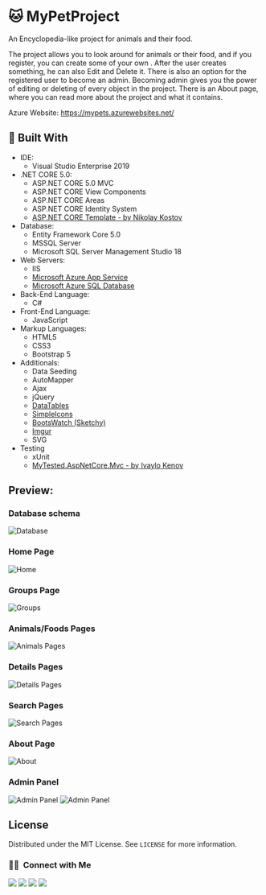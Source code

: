 

# 🐱 MyPetProject
An Encyclopedia-like project for animals and their food.<br/>

The project allows you to look around for animals or their food, and if you register, you can create some of your own . After the user creates something, he can also Edit and Delete it. There is also an option for the registered user to become an admin. Becoming admin gives you the power of editing or deleting of every object in the project. There is an About page, where you can read more about the project and what it contains. <br/>

Azure Website: https://mypets.azurewebsites.net/

 🔨 Built With
 --
 
- IDE:
  - Visual Studio Enterprise 2019
- .NET CORE 5.0:
  - ASP.NET CORE 5.0 MVC
  - ASP.NET CORE View Components
  - ASP.NET CORE Areas
  - ASP.NET CORE Identity System
  - [ASP.NET CORE Template - by Nikolay Kostov](https://github.com/NikolayIT/ASP.NET-Core-Template, "ASP.NET CORE Template - by Nikolay Kostov")
- Database:
  - Entity Framework Core 5.0
  - MSSQL Server
  - Microsoft SQL Server Management Studio 18
- Web Servers:
  - IIS
  - [Microsoft Azure App Service](https://azure.microsoft.com/en-us/services/app-service/, "Microsoft Ezure App Service")
  - [Microsoft Azure SQL Database](https://azure.microsoft.com/en-us/products/azure-sql/database/, "Azure SQL Database")
- Back-End Language:
  - C#
- Front-End Language:
  - JavaScript
- Markup Languages:
  - HTML5
  - CSS3
  - Bootstrap 5
- Additionals:
  - Data Seeding
  - AutoMapper
  - Ajax
  - jQuery
  - [DataTables](https://datatables.net/, "DataTables")
  - [SimpleIcons](https://simpleicons.org/?q=git, "SimpleIcons")
  - [BootsWatch (Sketchy)](https://bootswatch.com/sketchy/, "BootsWatch (Sketchy)")
  - [Imgur](https://imgur.com/, "Imgur")
  - SVG
- Testing
  - xUnit
  - [MyTested.AspNetCore.Mvc - by Ivaylo Kenov](https://github.com/ivaylokenov/MyTested.AspNetCore.Mvc, "MyTested.AspNetCore.Mvc - by Ivaylo Kenov")

## Preview:

### Database schema
![Database](https://i.imgur.com/S1bxxHS.png)

### Home Page
![Home](https://i.imgur.com/dHbG8y1.png)

### Groups Page
![Groups](https://i.imgur.com/wwMYnKu.png)

### Animals/Foods Pages
![Animals Pages](https://i.imgur.com/w1e1Ko0.png)

### Details Pages
![Details Pages](https://i.imgur.com/nX2LttD.png)

### Search Pages
![Search Pages](https://i.imgur.com/GarKUff.png)

### About Page
![About](https://i.imgur.com/6edDdw1.png)

### Admin Panel
![Admin Panel](https://i.imgur.com/Nz8aVoL.png)
![Admin Panel](https://i.imgur.com/QIG0FoD.png)

<!-- LICENSE -->
## License

Distributed under the MIT License. See `LICENSE` for more information.

### 🤝🏻  &nbsp;Connect with Me

<a href="https://www.linkedin.com/in/georgi-kalkovski/"><img src="https://img.shields.io/badge/-Georgi%20Kalkovski-0A66C2?style=flat&logo=linkedin&logoColor=white"/></a>
<a href="mailto:g.kalkovski.92@gmail.com"><img src="https://img.shields.io/badge/-g.kalkovski.92@gmail.com-EA4335?style=flat&logo=gmail&logoColor=white"/></a>
<a href="https://www.facebook.com/georgi.kalkovski"><img src="https://img.shields.io/badge/-Georgi%20Kalkovski-1877F2?style=flat&logo=facebook&logoColor=white"/></a>
<a href="https://discord.com/users/242250226545590274"><img src="https://img.shields.io/badge/-Terter%238298-5865F2?style=flat&logo=discord&logoColor=white"/></a>

<!--  <a href="https://www.reddit.com/user/TerterBG"><img src="https://img.shields.io/badge/-Reddit-FF4500?style=flat&logo=reddit&logoColor=white"/></a> -->
